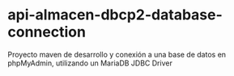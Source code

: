 # api-almacen-dbcp2-database-connection
Proyecto maven de desarrollo y conexión a una base de datos en phpMyAdmin, utilizando un MariaDB JDBC Driver
